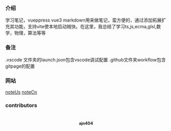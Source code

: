 ### 介绍
学习笔记，vueppress vue3 markdown用来做笔记，蛮方便的，通过添加拓展扩充其功能，支持vite使本地启动贼快。在这里，我总结了学习ts,js,ecma,glsl,数学，物理，算法等等

### 备注

.vscode 文件夹的launch.json包含vscode调试配置
.github文件夹workflow包含gitpage的配置

### 网站
[noteUs](https://ajn404.github.io/note)
[noteCn](https://ajn404.gitee.io/note)

### contributors
 
 <div class="user" style="display: flex;flex-direction: column;justify-content: center;align-items: center;gap:10px;font-size: .9em;"><a class="img" href="https://github.com/ajn404" style="  background-image: url("https://ajn404.gitee.io/note/images%2Fhutao1.png");background-position: center center;background-size: cover;
background-repeat: no-repeat;width: 100px;height: 100px;border-radius: 50%;display: block;" target="_blank"></a>
<p style="text-align: center;font-weight: bold;">ajn404</p>
</div>
